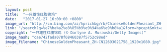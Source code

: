 ```yaml
---
layout: post
title:  "一只雄性红腹锦鸡"
date:   "2017-01-27 16:00:00 +0800"
image_url: "http://cn.bing.com/az/hprichbg/rb/ChineseGoldenPheasant_ZH-CN12693021758_1920x1080.jpg"
link: "/search?q=%e7%ba%a2%e8%85%b9%e9%94%a6%e9%b8%a1&form=hpcapt&mkt=zh-cn"
copyright: "一只雄性红腹锦鸡 (© Darlyne A. Murawski/Getty Images)"
image_hash: "cae742fada078f68460387f5752c98ed"
image_filename: "ChineseGoldenPheasant_ZH-CN12693021758_1920x1080.jpg"
---
```

